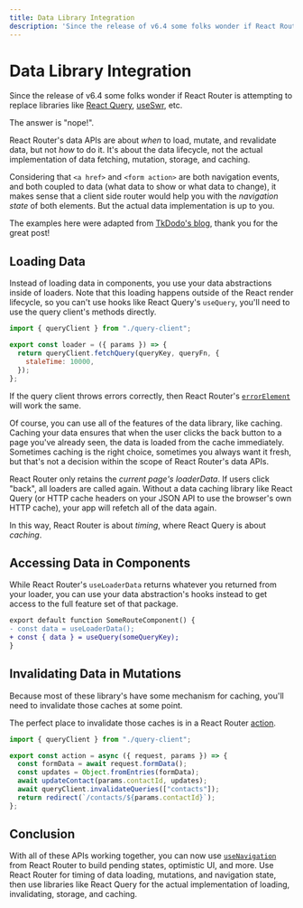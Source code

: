 ```yaml
---
title: Data Library Integration
description: 'Since the release of v6.4 some folks wonder if React Router is attempting to replace libraries like React Query.  The answer is "nope!".'
---
```


# Data Library Integration

Since the release of v6.4 some folks wonder if React Router is attempting to replace libraries like [React Query][react-query], [useSwr][useswr], etc.

The answer is "nope!".

React Router's data APIs are about _when_ to load, mutate, and revalidate data, but not _how_ to do it. It's about the data lifecycle, not the actual implementation of data fetching, mutation, storage, and caching.

Considering that `<a href>` and `<form action>` are both navigation events, and both coupled to data (what data to show or what data to change), it makes sense that a client side router would help you with the _navigation state_ of both elements. But the actual data implementation is up to you.

The examples here were adapted from [TkDodo's blog][tkdodo], thank you for the great post!

## Loading Data

Instead of loading data in components, you use your data abstractions inside of loaders. Note that this loading happens outside of the React render lifecycle, so you can't use hooks like React Query's `useQuery`, you'll need to use the query client's methods directly.

```jsx lines=[4]
import { queryClient } from "./query-client";

export const loader = ({ params }) => {
  return queryClient.fetchQuery(queryKey, queryFn, {
    staleTime: 10000,
  });
};
```

If the query client throws errors correctly, then React Router's [`errorElement`][errorelement] will work the same.

Of course, you can use all of the features of the data library, like caching. Caching your data ensures that when the user clicks the back button to a page you've already seen, the data is loaded from the cache immediately. Sometimes caching is the right choice, sometimes you always want it fresh, but that's not a decision within the scope of React Router's data APIs.

React Router only retains the _current page's loaderData_. If users click "back", all loaders are called again. Without a data caching library like React Query (or HTTP cache headers on your JSON API to use the browser's own HTTP cache), your app will refetch all of the data again.

In this way, React Router is about _timing_, where React Query is about _caching_.

## Accessing Data in Components

While React Router's `useLoaderData` returns whatever you returned from your loader, you can use your data abstraction's hooks instead to get access to the full feature set of that package.

```diff
export default function SomeRouteComponent() {
- const data = useLoaderData();
+ const { data } = useQuery(someQueryKey);
}
```

## Invalidating Data in Mutations

Because most of these library's have some mechanism for caching, you'll need to invalidate those caches at some point.

The perfect place to invalidate those caches is in a React Router [action][action].

```jsx lines=[7]
import { queryClient } from "./query-client";

export const action = async ({ request, params }) => {
  const formData = await request.formData();
  const updates = Object.fromEntries(formData);
  await updateContact(params.contactId, updates);
  await queryClient.invalidateQueries(["contacts"]);
  return redirect(`/contacts/${params.contactId}`);
};
```

## Conclusion

With all of these APIs working together, you can now use [`useNavigation`][usenavigation] from React Router to build pending states, optimistic UI, and more. Use React Router for timing of data loading, mutations, and navigation state, then use libraries like React Query for the actual implementation of loading, invalidating, storage, and caching.

[react-query]: https://tanstack.com/query/v4/
[useswr]: https://swr.vercel.app/
[errorelement]: ../route/error-element
[action]: ../route/action
[tkdodo]: https://tkdodo.eu/blog/react-query-meets-react-router
[usenavigation]: ../hooks/use-navigation
